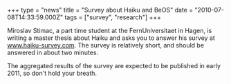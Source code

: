 +++
type = "news"
title = "Survey about Haiku and BeOS"
date = "2010-07-08T14:33:59.000Z"
tags = ["survey", "research"]
+++

Miroslav Stimac, a part time student at the FernUniversitaet in Hagen, is writing a master thesis about Haiku and asks you to answer his survey at <a href="http://www.haiku-survey.com/">www.haiku-survey.com</a>. The survey is relatively short, and should be answered in about two minutes.

The aggregated results of the survey are expected to be published in early 2011, so don't hold your breath.
